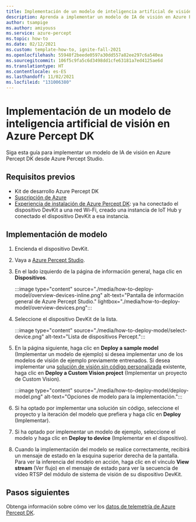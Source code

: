 ```yaml
---
title: Implementación de un modelo de inteligencia artificial de visión en Azure Percept DK
description: Aprenda a implementar un modelo de IA de visión en Azure Percept DK desde Azure Percept Studio
author: tsampige
ms.author: amiyouss
ms.service: azure-percept
ms.topic: how-to
ms.date: 02/12/2021
ms.custom: template-how-to, ignite-fall-2021
ms.openlocfilehash: 55948f2beede0597a30dd557a82ee297c6a540ea
ms.sourcegitcommit: 106f5c9fa5c6d3498dd1cfe63181a7ed4125ae6d
ms.translationtype: HT
ms.contentlocale: es-ES
ms.lasthandoff: 11/02/2021
ms.locfileid: "131006380"
---
```

# <a name="deploy-a-vision-ai-model-to-azure-percept-dk"></a>Implementación de un modelo de inteligencia artificial de visión en Azure Percept DK

Siga esta guía para implementar un modelo de IA de visión en Azure Percept DK desde Azure Percept Studio.

## <a name="prerequisites"></a>Requisitos previos

- Kit de desarrollo Azure Percept DK
- [Suscripción de Azure](https://azure.microsoft.com/free/)
- [Experiencia de instalación de Azure Percept DK](./quickstart-percept-dk-set-up.md): ya ha conectado el dispositivo DevKit a una red Wi-Fi, creado una instancia de IoT Hub y conectado el dispositivo DevKit a esa instancia.

## <a name="model-deployment"></a>Implementación de modelo

1. Encienda el dispositivo DevKit.

1. Vaya a [Azure Percept Studio](https://go.microsoft.com/fwlink/?linkid=2135819).

1. En el lado izquierdo de la página de información general, haga clic en **Dispositivos**.

    :::image type="content" source="./media/how-to-deploy-model/overview-devices-inline.png" alt-text="Pantalla de información general de Azure Percept Studio." lightbox="./media/how-to-deploy-model/overview-devices.png":::

1. Seleccione el dispositivo DevKit de la lista.

    :::image type="content" source="./media/how-to-deploy-model/select-device.png" alt-text="Lista de dispositivos Percept.":::

1. En la página siguiente, haga clic en **Deploy a sample model** (Implementar un modelo de ejemplo) si desea implementar uno de los modelos de visión de ejemplo previamente entrenados. Si desea implementar una [solución de visión sin código personalizada](./tutorial-nocode-vision.md) existente, haga clic en **Deploy a Custom Vision project** (Implementar un proyecto de Custom Vision).

    :::image type="content" source="./media/how-to-deploy-model/deploy-model.png" alt-text="Opciones de modelo para la implementación.":::

1. Si ha optado por implementar una solución sin código, seleccione el proyecto y la iteración del modelo que prefiera y haga clic en **Deploy** (Implementar).

1. Si ha optado por implementar un modelo de ejemplo, seleccione el modelo y haga clic en **Deploy to device** (Implementar en el dispositivo).

1. Cuando la implementación del modelo se realice correctamente, recibirá un mensaje de estado en la esquina superior derecha de la pantalla. Para ver la inferencia del modelo en acción, haga clic en el vínculo **View stream** (Ver flujo) en el mensaje de estado para ver la secuencia de vídeo RTSP del módulo de sistema de visión de su dispositivo DevKit.

## <a name="next-steps"></a>Pasos siguientes

Obtenga información sobre cómo ver los [datos de telemetría de Azure Percept DK](how-to-view-telemetry.md).
